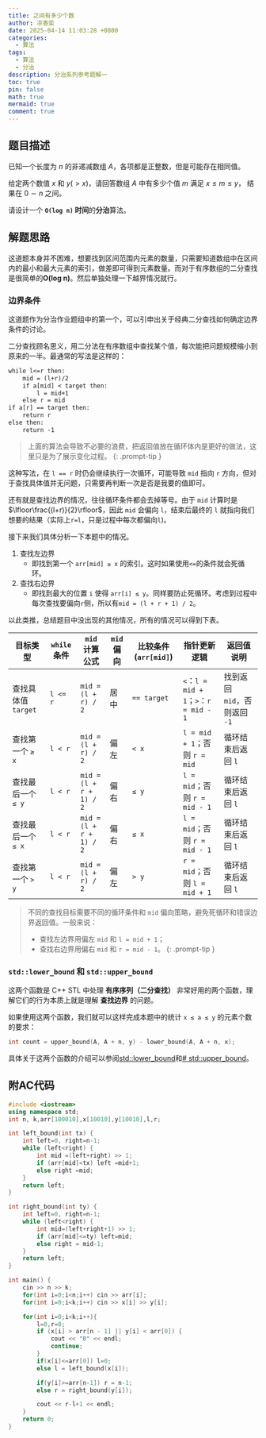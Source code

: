 ```yaml
---
title: 之间有多少个数
author: 凉香栾
date: 2025-04-14 11:03:28 +0800
categories:
  - 算法
tags:
  - 算法
  - 分治
description: 分治系列参考题解一
toc: true
pin: false
math: true
mermaid: true
comment: true
---
```


## 题目描述
已知一个长度为 $n$ 的非递减数组 $A$，各项都是正整数，但是可能存在相同值。

给定两个数值 $x$ 和 $y(>x)$，请回答数组 $A$ 中有多少个值 $m$ 满足 $x≤m≤y$， 结果在 $0\sim n$ 之间。

请设计一个 **`O(log n)` 时间**的**分治**算法。

## 解题思路

这道题本身并不困难，想要找到区间范围内元素的数量，只需要知道数组中在区间内的最小和最大元素的索引，做差即可得到元素数量。而对于有序数组的二分查找是很简单的**O(log n)**。然后单独处理一下越界情况就行。

### 边界条件

这道题作为分治作业题组中的第一个，可以引申出关于经典二分查找如何确定边界条件的讨论。

二分查找顾名思义，用二分法在有序数组中查找某个值，每次能把问题规模缩小到原来的一半。最通常的写法是这样的：
```txt
while l<=r then:
	mid = (l+r)/2
	if a[mid] < target then:
		l = mid+1
	else r = mid
if a[r] == target then:
	return r
else then:
	return -1
```

>上面的算法会导致不必要的浪费，把返回值放在循环体内是更好的做法，这里只是为了展示变化过程。
{: .prompt-tip }

这种写法，在 `l == r` 时仍会继续执行一次循环，可能导致 `mid` 指向 `r` 方向，但对于查找具体值并无问题，只需要再判断一次是否是我要的值即可。

还有就是查找边界的情况，往往循环条件都会去掉等号。由于 `mid` 计算时是 $\lfloor\frac{(l+r)}{2}\rfloor$，因此 `mid` 会偏向 `l`，结束后最终的 `l` 就指向我们想要的结果（实际上`r=l`，只是过程中每次都偏向`l`)。

接下来我们具体分析一下本题中的情况。

1. 查找左边界
	- 即找到第一个 `arr[mid] ≥ x` 的索引。这时如果使用`<=`的条件就会死循环。
2. 查找右边界
	- 即找到最大的位置 `i` 使得 `arr[i] ≤ y`。同样要防止死循环。考虑到过程中每次查找要偏向`r`侧，所以有`mid = (l + r + 1) / 2`。

以此类推，总结题目中没出现的其他情况，所有的情况可以得到下表。

| 目标类型            | `while` 条件 | `mid` 计算公式          | `mid` 偏向 | 比较条件 (`arr[mid]`) | 指针更新逻辑                           | 返回值说明                    |
| ------------------- | ------------ | ----------------------- | ---------- | --------------------- | -------------------------------------- | ----------------------------- |
| 查找具体值 `target` | `l <= r`     | `mid = (l + r) / 2`     | 居中       | `== target`           | `<`：`l = mid + 1`；`>`：`r = mid - 1` | 找到返回 `mid`，否则返回 `-1` |
| 查找第一个 `≥ x`    | `l < r`      | `mid = (l + r) / 2`     | 偏左       | `< x`                 | `l = mid + 1`；否则 `r = mid`          | 循环结束后返回 `l`            |
| 查找最后一个 `≤ y`  | `l < r`      | `mid = (l + r + 1) / 2` | 偏右       | `≤ y`                 | `l = mid`；否则 `r = mid - 1`          | 循环结束后返回 `l`            |
| 查找最后一个 `≤ x`  | `l < r`      | `mid = (l + r + 1) / 2` | 偏右       | `≤ x`                 | `l = mid`；否则 `r = mid - 1`          | 循环结束后返回 `l`            |
| 查找第一个 `> y`    | `l < r`      | `mid = (l + r) / 2`     | 偏左       | `> y`                 | `r = mid`；否则 `l = mid + 1`          | 循环结束后返回 `l`            |

> 不同的查找目标需要不同的循环条件和 `mid` 偏向策略，避免死循环和错误边界返回值。一般来说：
> - 查找左边界用偏左 `mid` 和 `l = mid + 1`；
> - 查找右边界用偏右 `mid` 和 `r = mid - 1`。
{: .prompt-tip }

### `std::lower_bound` 和 `std::upper_bound`
这两个函数是 C++ STL 中处理 **有序序列（二分查找）** 非常好用的两个函数，理解它们的行为本质上就是理解 **查找边界** 的问题。

如果使用这两个函数，我们就可以这样完成本题中的统计 `x ≤ a ≤ y` 的元素个数的要求：

```cpp
int count = upper_bound(A, A + n, y) - lower_bound(A, A + n, x);
```

具体关于这两个函数的介绍可以参阅[std::lower_bound](https://en.cppreference.com/w/cpp/algorithm/lower_bound)和[# std::upper_bound](https://en.cppreference.com/w/cpp/algorithm/upper_bound)。

## 附AC代码

```cpp
#include <iostream>
using namespace std;
int n, k,arr[100010],x[10010],y[10010],l,r;

int left_bound(int tx) {
    int left=0, right=n-1;
    while (left<right) {
        int mid =(left+right) >> 1;
        if (arr[mid]<tx) left =mid+1;
        else right =mid;
    }
    return left;
}

int right_bound(int ty) {
    int left=0, right=n-1;
    while (left<right) {
        int mid=(left+right+1) >> 1;
        if (arr[mid]<=ty) left=mid;
        else right = mid-1;
    }
    return left;
}

int main() {
    cin >> n >> k;
    for(int i=0;i<n;i++) cin >> arr[i];
    for(int i=0;i<k;i++) cin >> x[i] >> y[i];

    for(int i=0;i<k;i++){
        l=0,r=0;
        if (x[i] > arr[n - 1] || y[i] < arr[0]) {
            cout << "0" << endl;
            continue;
        }
        if(x[i]<=arr[0]) l=0;
        else l = left_bound(x[i]);

        if(y[i]>=arr[n-1]) r = n-1;
        else r = right_bound(y[i]);

        cout << r-l+1 << endl;
    }
    return 0;
}
```